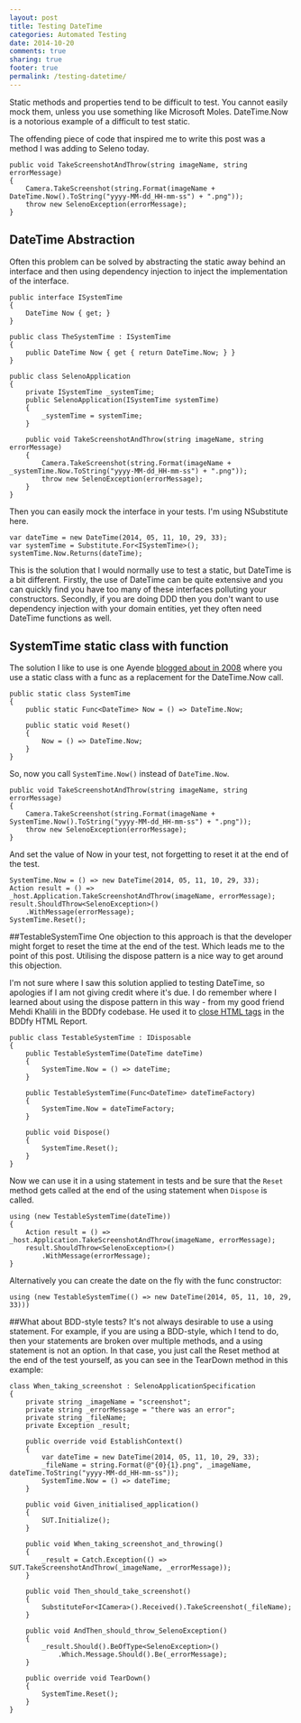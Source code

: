 ```yaml
---
layout: post
title: Testing DateTime
categories: Automated Testing
date: 2014-10-20
comments: true
sharing: true
footer: true
permalink: /testing-datetime/
---
```


Static methods and properties tend to be difficult to test. You cannot easily mock them, unless you use something like Microsoft Moles. DateTime.Now is a notorious example of a difficult to test static. 
<!--excerpt-->

The offending piece of code that inspired me to write this post was a method I was adding to Seleno today. 

	public void TakeScreenshotAndThrow(string imageName, string errorMessage)
	{
	    Camera.TakeScreenshot(string.Format(imageName + DateTime.Now().ToString("yyyy-MM-dd_HH-mm-ss") + ".png"));
	    throw new SelenoException(errorMessage);
	}

## DateTime Abstraction
Often  this problem can be solved by abstracting the static away behind an interface and then using dependency injection to inject the implementation of the interface. 

    public interface ISystemTime
    {
        DateTime Now { get; }
    }

    public class TheSystemTime : ISystemTime
    {
        public DateTime Now { get { return DateTime.Now; } }
    }

	public class SelenoApplication
	{
		private ISystemTime _systemTime;
        public SelenoApplication(ISystemTime systemTime)
        {
            _systemTime = systemTime;
        }

        public void TakeScreenshotAndThrow(string imageName, string errorMessage)
        {
            Camera.TakeScreenshot(string.Format(imageName + _systemTime.Now.ToString("yyyy-MM-dd_HH-mm-ss") + ".png"));
            throw new SelenoException(errorMessage);
        }
    }

Then you can easily mock the interface in your tests. I'm using NSubstitute here.

    var dateTime = new DateTime(2014, 05, 11, 10, 29, 33);
    var systemTime = Substitute.For<ISystemTime>();
    systemTime.Now.Returns(dateTime);

This is the solution that I would normally use to test a static, but DateTime is a bit different. Firstly, the use of DateTime can be quite extensive and you can quickly find you have too many of these interfaces polluting your constructors. Secondly, if you are doing DDD then you don't want to use dependency injection with your domain entities, yet they often need DateTime functions as well. 

## SystemTime static class with function
The solution I like to use is one Ayende [blogged about in 2008](http://ayende.com/blog/3408/dealing-with-time-in-tests) where you use a static class with a func as a replacement for the DateTime.Now call.

    public static class SystemTime
    {
        public static Func<DateTime> Now = () => DateTime.Now;

        public static void Reset()
        {
            Now = () => DateTime.Now;
        }
    }

So, now you call `SystemTime.Now()` instead of `DateTime.Now`.

    public void TakeScreenshotAndThrow(string imageName, string errorMessage)
    {
        Camera.TakeScreenshot(string.Format(imageName + SystemTime.Now().ToString("yyyy-MM-dd_HH-mm-ss") + ".png"));
        throw new SelenoException(errorMessage);
    }

And set the value of Now in your test, not forgetting to reset it at the end of the test.

    SystemTime.Now = () => new DateTime(2014, 05, 11, 10, 29, 33);
    Action result = () => _host.Application.TakeScreenshotAndThrow(imageName, errorMessage);
    result.ShouldThrow<SelenoException>()
        .WithMessage(errorMessage);
	SystemTime.Reset();

##TestableSystemTime
One objection to this approach is that the developer might forget to reset the time at the end of the test. Which leads me to the point of this post. Utilising the dispose pattern is a nice way to get around this objection.

I'm not sure where I saw this solution applied to testing DateTime, so apologies if I am not giving credit where it's due. I do remember where I learned about using the dispose pattern in this way - from my good friend Mehdi Khalili in the BDDfy codebase. He used it to [close HTML tags](https://github.com/TestStack/TestStack.BDDfy/blob/master/TestStack.BDDfy/Reporters/Html/HtmlReportTag.cs) in the BDDfy HTML Report.

	public class TestableSystemTime : IDisposable
    {
        public TestableSystemTime(DateTime dateTime)
        {
            SystemTime.Now = () => dateTime;
        }

        public TestableSystemTime(Func<DateTime> dateTimeFactory)
        {
            SystemTime.Now = dateTimeFactory;
        }

        public void Dispose()
        {
            SystemTime.Reset();
        }
    }

Now we can use it in a using statement in tests and be sure that the `Reset` method gets called at the end of the using statement when `Dispose` is called.

    using (new TestableSystemTime(dateTime))
    {
        Action result = () => _host.Application.TakeScreenshotAndThrow(imageName, errorMessage);
        result.ShouldThrow<SelenoException>()
            .WithMessage(errorMessage);
    }

Alternatively you can create the date on the fly with the func constructor:

	using (new TestableSystemTime(() => new DateTime(2014, 05, 11, 10, 29, 33)))

##What about BDD-style tests?
It's not always desirable to use a using statement. For example, if you are using a BDD-style, which I tend to do, then your statements are broken over multiple methods, and a using statement is not an option. In that case, you just call the Reset method at the end of the test yourself, as you can see in the TearDown method in this example:

    class When_taking_screenshot : SelenoApplicationSpecification
    {
        private string _imageName = "screenshot";
        private string _errorMessage = "there was an error";
        private string _fileName;
        private Exception _result;

        public override void EstablishContext()
        {
            var dateTime = new DateTime(2014, 05, 11, 10, 29, 33);
            _fileName = string.Format(@"{0}{1}.png", _imageName, dateTime.ToString("yyyy-MM-dd_HH-mm-ss"));
            SystemTime.Now = () => dateTime;
        }

        public void Given_initialised_application()
        {
            SUT.Initialize();
        }

        public void When_taking_screenshot_and_throwing()
        {
            _result = Catch.Exception(() => SUT.TakeScreenshotAndThrow(_imageName, _errorMessage));
        }

        public void Then_should_take_screenshot()
        {
            SubstituteFor<ICamera>().Received().TakeScreenshot(_fileName);
        }

        public void AndThen_should_throw_SelenoException()
        {
            _result.Should().BeOfType<SelenoException>()
                .Which.Message.Should().Be(_errorMessage);
        }

        public override void TearDown()
        {
            SystemTime.Reset();
        }
    }
